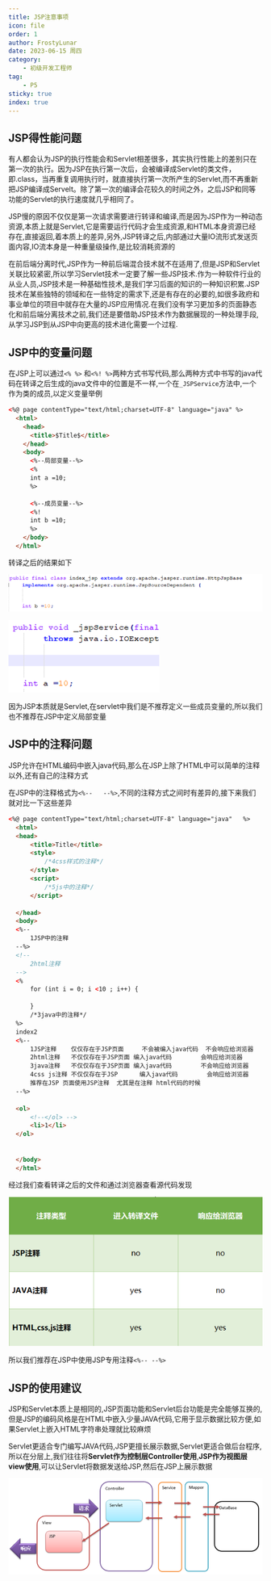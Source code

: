 ```yaml
---
title: JSP注意事项
icon: file
order: 1
author: FrostyLunar
date: 2023-06-15 周四
category:
	- 初级开发工程师
tag:
	- P5
sticky: true
index: true
---
```



## JSP得性能问题

有人都会认为JSP的执行性能会和Servlet相差很多，其实执行性能上的差别只在第一次的执行。因为JSP在执行第一次后，会被编译成Servlet的类文件，即.class，当再重复调用执行时，就直接执行第一次所产生的Servlet,而不再重新把JSP编译成Servelt。除了第一次的编译会花较久的时间之外，之后JSP和同等功能的Servlet的执行速度就几乎相同了。

JSP慢的原因不仅仅是第一次请求需要进行转译和编译,而是因为JSP作为一种动态资源,本质上就是Servlet,它是需要运行代码才会生成资源,和HTML本身资源已经存在,直接返回,着本质上的差异,另外,JSP转译之后,内部通过大量IO流形式发送页面内容,IO流本身是一种重量级操作,是比较消耗资源的

 在前后端分离时代,JSP作为一种前后端混合技术就不在适用了,但是JSP和Servlet关联比较紧密,所以学习Servlet技术一定要了解一些JSP技术.作为一种软件行业的从业人员,JSP技术是一种基础性技术,是我们学习后面的知识的一种知识积累.JSP技术在某些独特的领域和在一些特定的需求下,还是有存在的必要的,如很多政府和事业单位的项目中就存在大量的JSP应用情况.在我们没有学习更加多的页面静态化和前后端分离技术之前,我们还是要借助JSP技术作为数据展现的一种处理手段,从学习JSP到从JSP中向更高的技术进化需要一个过程.

## JSP中的变量问题

在JSP上可以通过`<% %>` 和`<%! %>`两种方式书写代码,那么两种方式中书写的java代码在转译之后生成的java文件中的位置是不一样,一个在`_JSPService`方法中,一个作为类的成员,以定义变量举例

```Html
<%@ page contentType="text/html;charset=UTF-8" language="java" %>
  <html>
    <head>
      <title>$Title$</title>
    </head>
    <body>
      <%--局部变量--%>
      <%
      int a =10;
      %>
      
      <%--成员变量--%>
      <%!
      int b =10;
      %>
    </body>
  </html>
```

转译之后的结果如下

![](./assets/Pasted_image_20230403215201.png)

![](./assets/Pasted_image_20230403215206.png)

因为JSP本质就是Servlet,在servlet中我们是不推荐定义一些成员变量的,所以我们也不推荐在JSP中定义局部变量

## JSP中的注释问题

JSP允许在HTML编码中嵌入java代码,那么在JSP上除了HTML中可以简单的注释以外,还有自己的注释方式

在JSP中的注释格式为`<%--   --%>`,不同的注释方式之间时有差异的,接下来我们就对比一下这些差异

```Html
<%@ page contentType="text/html;charset=UTF-8" language="java"   %>
  <html>
  <head>
      <title>Title</title>
      <style>
          /*4css样式的注释*/
      </style>
      <script>
          /*5js中的注释*/
      </script>
  
  </head>
  <body>
  <%--
	  1JSP中的注释
  --%>
  <!--
	  2html注释
  -->
  <%
      for (int i = 0; i <10 ; i++) {
  
      }
	  /*3java中的注释*/
  %>
  index2
  <%--
	  1JSP注释    仅仅存在于JSP页面     不会被编入java代码  不会响应给浏览器
	  2html注释   不仅仅存在于JSP页面 编入java代码        会响应给浏览器
	  3java注释   不仅仅存在于JSP页面 编入java代码        不会响应给浏览器
	  4css js注释 不仅仅存在于JSP      编入java代码        会响应给浏览器
	  推荐在JSP 页面使用JSP注释  尤其是在注释 html代码的时候 
  --%>
  
  <ol>
      <!--</ol> -->
      <li>1</li>
  </ol>
  
  
  </body>
  </html>
```

经过我们查看转译之后的文件和通过浏览器查看源代码发现

![](./assets/Pasted_image_20230403215452.png)

所以我们推荐在JSP中使用JSP专用注释`<%-- --%>`

## JSP的使用建议

JSP和Servlet本质上是相同的,JSP页面功能和Servlet后台功能是完全能够互换的,但是JSP的编码风格是在HTML中嵌入少量JAVA代码,它用于显示数据比较方便,如果Servlet上嵌入HTML字符串处理就比较麻烦

Servlet更适合专门编写JAVA代码,JSP更擅长展示数据,Servlet更适合做后台程序,所以在分层上,我们往往将**Servlet作为控制层Controller使用**,**JSP作为视图层view使用**,可以让Servlet将数据发送给JSP,然后在JSP上展示数据

![](./assets/Pasted_image_20230403215602.png)
